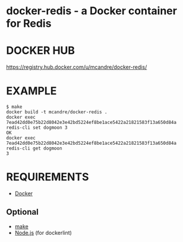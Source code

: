 # docker-redis - a Docker container for Redis

# DOCKER HUB

https://registry.hub.docker.com/u/mcandre/docker-redis/

# EXAMPLE

```
$ make
docker build -t mcandre/docker-redis .
docker exec 7ead42dd0e75b22d8042e3e42bd5224ef8be1ace5422a21821583f13a650d84a redis-cli set dogmoon 3
OK
docker exec 7ead42dd0e75b22d8042e3e42bd5224ef8be1ace5422a21821583f13a650d84a redis-cli get dogmoon
3
```

# REQUIREMENTS

* [Docker](https://www.docker.com/)

## Optional

* [make](http://www.gnu.org/software/make/)
* [Node.js](https://nodejs.org/en/) (for dockerlint)
